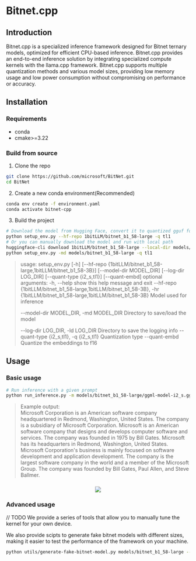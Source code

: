# Bitnet.cpp
## Introduction
Bitnet.cpp is a specialized inference framework designed for Bitnet ternary models, optimized for efficient CPU-based inference. Bitnet.cpp provides an end-to-end inference solution by integrating specialized compute kernels with the llama.cpp framework. Bitnet.cpp supports multiple quantization methods and various model sizes, providing low memory usage and low power consumption without compromising on performance or accuracy.

## Installation
### Requirements
- conda
- cmake>=3.22

### Build from source
1. Clone the repo
```bash
git clone https://github.com/microsoft/BitNet.git
cd BitNet
```
2. Create a new conda environment(Recommended)
```bash
conda env create -f environment.yaml
conda activate bitnet-cpp
```
3. Build the project
```bash
# Download the model from Hugging Face, convert it to quantized gguf format, and build the project
python setup_env.py --hf-repo 1bitLLM/bitnet_b1_58-large -q tl1
# Or you can manually download the model and run with local path
huggingface-cli download 1bitLLM/bitnet_b1_58-large --local-dir models/bitnet_b1_58-large 
python setup_env.py -md models/bitnet_b1_58-large -q tl1
```
> usage: setup_env.py [-h] [--hf-repo {1bitLLM/bitnet_b1_58-large,1bitLLM/bitnet_b1_58-3B}] [--model-dir MODEL_DIR] [--log-dir LOG_DIR]
>                     [--quant-type {i2_s,tl1}] [--quant-embd]
> optional arguments:
>   -h, --help            show this help message and exit
>   --hf-repo {1bitLLM/bitnet_b1_58-large,1bitLLM/bitnet_b1_58-3B}, -hr {1bitLLM/bitnet_b1_58-large,1bitLLM/bitnet_b1_58-3B}
>                         Model used for inference
>
>   --model-dir MODEL_DIR, -md MODEL_DIR
>                         Directory to save/load the model
>
>   --log-dir LOG_DIR, -ld LOG_DIR
>                         Directory to save the logging info
>   --quant-type {i2_s,tl1}, -q {i2_s,tl1}
>                         Quantization type
>   --quant-embd          Quantize the embeddings to f16

## Usage
### Basic usage
```bash
# Run inference with a given prompt
python run_inference.py -m models/bitnet_b1_58-large/ggml-model-i2_s.gguf -p "Microsoft Corporation is"
```
> Example output:  
> Microsoft Corporation is an American software company headquartered in Redmond, Washington, United States. The company is a subsidiary of Microsoft Corporation. Microsoft is an American software company that designs and develops computer software and services. The company was founded in 1975 by Bill Gates. Microsoft has its headquarters in Redmond, Washington, United States.
Microsoft Corporation's business is mainly focused on software development and application development. The company is the largest software company in the world and a member of the Microsoft Group. The company was founded by Bill Gates, Paul Allen, and Steve Ballmer.

<h3 align="center">
    <img src="media/demo.gif">
</h3>



### Advanced usage
// TODO
We provide a series of tools that allow you to manually tune the kernel for your own device.

We also provide scipts to generate fake bitnet models with different sizes, making it easier to test the performance of the framework on your machine.

```bash
python utils/generate-fake-bitnet-model.py models/bitnet_b1_58-large --outfile models/fake-bitnet-125m.tl1.gguf --outtype tl1 --model-size 125M
```